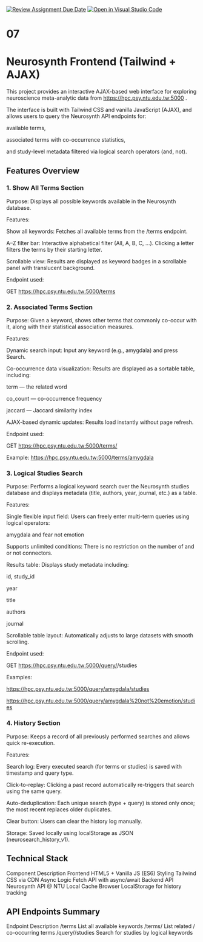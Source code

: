 [![Review Assignment Due Date](https://classroom.github.com/assets/deadline-readme-button-22041afd0340ce965d47ae6ef1cefeee28c7c493a6346c4f15d667ab976d596c.svg)](https://classroom.github.com/a/yOwut1-r)
[![Open in Visual Studio Code](https://classroom.github.com/assets/open-in-vscode-2e0aaae1b6195c2367325f4f02e2d04e9abb55f0b24a779b69b11b9e10269abc.svg)](https://classroom.github.com/online_ide?assignment_repo_id=21196702&assignment_repo_type=AssignmentRepo)
# 07
# Neurosynth Frontend (Tailwind + AJAX)

This project provides an interactive AJAX-based web interface for exploring neuroscience meta-analytic data from
https://hpc.psy.ntu.edu.tw:5000
.

The interface is built with Tailwind CSS and vanilla JavaScript (AJAX), and allows users to query the Neurosynth API endpoints for:

available terms,

associated terms with co-occurrence statistics,

and study-level metadata filtered via logical search operators (and, not).

## Features Overview
### 1. Show All Terms Section

Purpose:
Displays all possible keywords available in the Neurosynth database.

Features:

Show all keywords:
Fetches all available terms from the /terms endpoint.

A–Z filter bar:
Interactive alphabetical filter (All, A, B, C, …).
Clicking a letter filters the terms by their starting letter.

Scrollable view:
Results are displayed as keyword badges in a scrollable panel with translucent background.

Endpoint used:

GET https://hpc.psy.ntu.edu.tw:5000/terms

### 2. Associated Terms Section

Purpose:
Given a keyword, shows other terms that commonly co-occur with it,
along with their statistical association measures.

Features:

Dynamic search input:
Input any keyword (e.g., amygdala) and press Search.

Co-occurrence data visualization:
Results are displayed as a sortable table, including:

term — the related word

co_count — co-occurrence frequency

jaccard — Jaccard similarity index

AJAX-based dynamic updates:
Results load instantly without page refresh.

Endpoint used:

GET https://hpc.psy.ntu.edu.tw:5000/terms/<term>


Example:
https://hpc.psy.ntu.edu.tw:5000/terms/amygdala

### 3. Logical Studies Search

Purpose:
Performs a logical keyword search over the Neurosynth studies database and displays
metadata (title, authors, year, journal, etc.) as a table.

Features:

Single flexible input field:
Users can freely enter multi-term queries using logical operators:

amygdala and fear not emotion


Supports unlimited conditions:
There is no restriction on the number of and or not connectors.

Results table:
Displays study metadata including:

id, study_id

year

title

authors

journal

Scrollable table layout:
Automatically adjusts to large datasets with smooth scrolling.

Endpoint used:

GET https://hpc.psy.ntu.edu.tw:5000/query/<query>/studies


Examples:

https://hpc.psy.ntu.edu.tw:5000/query/amygdala/studies

https://hpc.psy.ntu.edu.tw:5000/query/amygdala%20not%20emotion/studies

### 4. History Section

Purpose:
Keeps a record of all previously performed searches and allows quick re-execution.

Features:

Search log:
Every executed search (for terms or studies) is saved with timestamp and query type.

Click-to-replay:
Clicking a past record automatically re-triggers that search using the same query.

Auto-deduplication:
Each unique search (type + query) is stored only once; the most recent replaces older duplicates.

Clear button:
Users can clear the history log manually.

Storage:
Saved locally using localStorage as JSON (neurosearch_history_v1).


## Technical Stack
Component	Description
Frontend	HTML5 + Vanilla JS (ES6)
Styling	Tailwind CSS via CDN
Async Logic	Fetch API with async/await
Backend API	Neurosynth API @ NTU
Local Cache	Browser LocalStorage for history tracking


## API Endpoints Summary
Endpoint	Description
/terms	List all available keywords
/terms/<term>	List related / co-occurring terms
/query/<query>/studies	Search for studies by logical keywords
